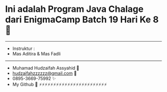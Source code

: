 # Ini adalah Program Java Chalage dari EnigmaCamp Batch 19 Hari Ke 8 🚩

---

* Instruktur : 
*  Mas Aditira & Mas Fadli

---
- Muhamad Hudzaifah Assyahid 👷
- hudzaifahzzzzzz@gmail.com 👔
- 0895-3669-75992 ✨
- My Github 💫
⚡️⚡️⚡️⚡️⚡️⚡️⚡️⚡️⚡️⚡️⚡️⚡️⚡️⚡️⚡️⚡️⚡️⚡️⚡️⚡️⚡️⚡️⚡️⚡️